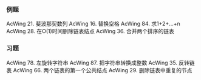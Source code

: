 ### 例题
AcWing 21. 斐波那契数列
AcWing 16. 替换空格
AcWing 84. 求1+2+…+n
AcWing 28. 在O(1)时间删除链表结点
AcWing 36. 合并两个排序的链表
### 习题
AcWing 78. 左旋转字符串
AcWing 87. 把字符串转换成整数
AcWing 35. 反转链表
AcWing 66. 两个链表的第一个公共结点
AcWing 29. 删除链表中重复的节点
